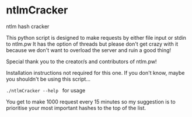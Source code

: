 # ntlmCracker
ntlm hash cracker

This python script is designed to make requests by either file input or stdin to ntlm.pw
It has the option of threads but please don't get crazy with it because we don't want to overload the server and ruin a good thing!

Special thank you to the creator/s and contributors of ntlm.pw! 

Installation instructions not required for this one. If you don't know, maybe you shouldn't be using this script...

`./ntlmCracker --help ` for usage


You get to make 1000 request every 15 minutes so my suggestion is to prioritise your most important hashes to the top of the list.
